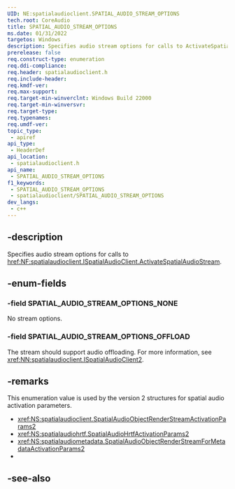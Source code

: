 ```yaml
---
UID: NE:spatialaudioclient.SPATIAL_AUDIO_STREAM_OPTIONS
tech.root: CoreAudio
title: SPATIAL_AUDIO_STREAM_OPTIONS
ms.date: 01/31/2022
targetos: Windows
description: Specifies audio stream options for calls to ActivateSpatialAudioStream.
prerelease: false
req.construct-type: enumeration
req.ddi-compliance: 
req.header: spatialaudioclient.h
req.include-header: 
req.kmdf-ver: 
req.max-support: 
req.target-min-winverclnt: Windows Build 22000
req.target-min-winversvr: 
req.target-type: 
req.typenames: 
req.umdf-ver: 
topic_type:
 - apiref
api_type:
 - HeaderDef
api_location:
 - spatialaudioclient.h
api_name:
 - SPATIAL_AUDIO_STREAM_OPTIONS
f1_keywords:
 - SPATIAL_AUDIO_STREAM_OPTIONS
 - spatialaudioclient/SPATIAL_AUDIO_STREAM_OPTIONS
dev_langs:
 - c++
---
```


## -description

Specifies audio stream options for calls to <href:NF:spatialaudioclient.ISpatialAudioClient.ActivateSpatialAudioStream>.

## -enum-fields

### -field SPATIAL_AUDIO_STREAM_OPTIONS_NONE

No stream options.

### -field SPATIAL_AUDIO_STREAM_OPTIONS_OFFLOAD

The stream should support audio offloading. For more information, see <xref:NN:spatialaudioclient.ISpatialAudioClient2>.

## -remarks

This enumeration value is used by the version 2 structures for spatial audio activation parameters.

- <xref:NS:spatialaudioclient.SpatialAudioObjectRenderStreamActivationParams2>
- <xref:NS:spatialaudiohrtf.SpatialAudioHrtfActivationParams2>
- <xref:NS:spatialaudiometadata.SpatialAudioObjectRenderStreamForMetadataActivationParams2>
- 
## -see-also

